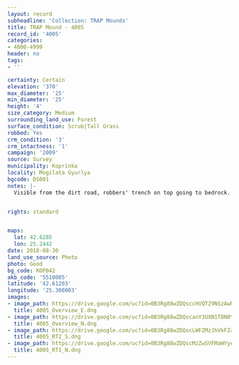 ```yaml
---
layout: record
subheadline: 'Collection: TRAP Mounds'
title: TRAP Mound - 4005
record_id: '4005'
categories:
- 4000-4999
header: no
tags:
- ''

certainty: Certain
elevation: '370'
max_diameter: '25'
min_diameter: '25'
height: '4'
size_category: Medium
surrounding_land_use: Forest
surface_condition: Scrub|Tall Grass
robbed: Yes
crm_condition: '3'
crm_intactness: '1'
campaign: '2009'
source: Survey
municipality: Koprinka
locality: Mogilata Gyurlya
bgcode: DS001
notes: |-
  Visible from the dirt road, robbers' trench on top going to bedrock.


rights: standard


maps:
  lat: 42.6285
  lon: 25.2442
date: 2018-08-30
land_use_source: Photo
photo: Good
bg_code: КОР042
akb_code: '5510085'
latitude: '42.61203'
longitude: '25.308003'
images:
- image_path: https://drive.google.com/uc?id=0B3Rg88wZDQsccHVQT29NSzAwN1E
  title: 4005_Overview_E.dng
- image_path: https://drive.google.com/uc?id=0B3Rg88wZDQscanY3UXN1TDN0Y2s
  title: 4005_Overview_N.dng
- image_path: https://drive.google.com/uc?id=0B3Rg88wZDQscLWFZMzJhVkFZaU0
  title: 4005_RT2_S.dng
- image_path: https://drive.google.com/uc?id=0B3Rg88wZDQscMzZwSVFMaWYyeEU
  title: 4005_RT1_N.dng
---
```

